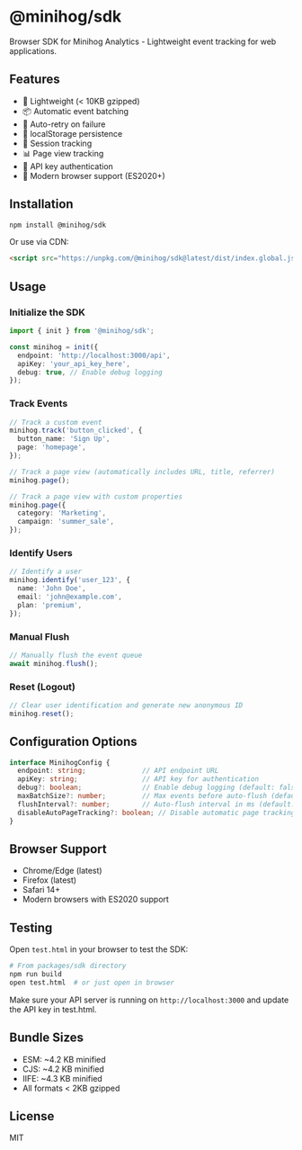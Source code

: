 # @minihog/sdk

Browser SDK for Minihog Analytics - Lightweight event tracking for web applications.

## Features

- 🚀 Lightweight (< 10KB gzipped)
- 📦 Automatic event batching
- 🔄 Auto-retry on failure
- 💾 localStorage persistence
- 🎯 Session tracking
- 📊 Page view tracking
- 🔐 API key authentication
- 📱 Modern browser support (ES2020+)

## Installation

```bash
npm install @minihog/sdk
```

Or use via CDN:

```html
<script src="https://unpkg.com/@minihog/sdk@latest/dist/index.global.js"></script>
```

## Usage

### Initialize the SDK

```typescript
import { init } from '@minihog/sdk';

const minihog = init({
  endpoint: 'http://localhost:3000/api',
  apiKey: 'your_api_key_here',
  debug: true, // Enable debug logging
});
```

### Track Events

```typescript
// Track a custom event
minihog.track('button_clicked', {
  button_name: 'Sign Up',
  page: 'homepage',
});

// Track a page view (automatically includes URL, title, referrer)
minihog.page();

// Track a page view with custom properties
minihog.page({
  category: 'Marketing',
  campaign: 'summer_sale',
});
```

### Identify Users

```typescript
// Identify a user
minihog.identify('user_123', {
  name: 'John Doe',
  email: 'john@example.com',
  plan: 'premium',
});
```

### Manual Flush

```typescript
// Manually flush the event queue
await minihog.flush();
```

### Reset (Logout)

```typescript
// Clear user identification and generate new anonymous ID
minihog.reset();
```

## Configuration Options

```typescript
interface MinihogConfig {
  endpoint: string;              // API endpoint URL
  apiKey: string;                // API key for authentication
  debug?: boolean;               // Enable debug logging (default: false)
  maxBatchSize?: number;         // Max events before auto-flush (default: 10)
  flushInterval?: number;        // Auto-flush interval in ms (default: 10000)
  disableAutoPageTracking?: boolean; // Disable automatic page tracking (default: false)
}
```

## Browser Support

- Chrome/Edge (latest)
- Firefox (latest)
- Safari 14+
- Modern browsers with ES2020 support

## Testing

Open `test.html` in your browser to test the SDK:

```bash
# From packages/sdk directory
npm run build
open test.html  # or just open in browser
```

Make sure your API server is running on `http://localhost:3000` and update the API key in test.html.

## Bundle Sizes

- ESM: ~4.2 KB minified
- CJS: ~4.2 KB minified  
- IIFE: ~4.3 KB minified
- All formats < 2KB gzipped

## License

MIT
